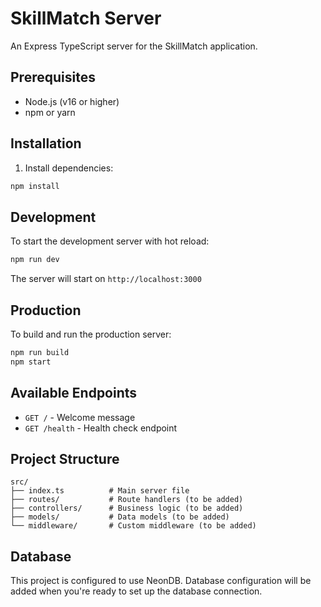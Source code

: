 # SkillMatch Server

An Express TypeScript server for the SkillMatch application.

## Prerequisites

- Node.js (v16 or higher)
- npm or yarn

## Installation

1. Install dependencies:

```bash
npm install
```

## Development

To start the development server with hot reload:

```bash
npm run dev
```

The server will start on `http://localhost:3000`

## Production

To build and run the production server:

```bash
npm run build
npm start
```

## Available Endpoints

- `GET /` - Welcome message
- `GET /health` - Health check endpoint

## Project Structure

```
src/
├── index.ts          # Main server file
├── routes/           # Route handlers (to be added)
├── controllers/      # Business logic (to be added)
├── models/           # Data models (to be added)
└── middleware/       # Custom middleware (to be added)
```

## Database

This project is configured to use NeonDB. Database configuration will be added when you're ready to set up the database connection.
